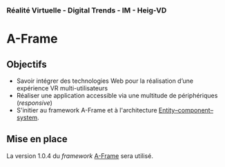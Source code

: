 ### Réalité Virtuelle - Digital Trends - IM - Heig-VD

# A-Frame

## Objectifs

- Savoir intégrer des technologies Web pour la réalisation d’une expérience VR multi-utilisateurs
- Réaliser une application accessible via une multitude de périphériques (*responsive*)
-  S'initier au framework A-Frame et à l'architecture [Entity–component–system](https://aframe.io/docs/1.0.0/introduction/entity-component-system.html).

## Mise en place
La version 1.0.4 du *framework* [A-Frame](https://aframe.io/docs/1.0.0/introduction/) sera utilisé.
<!--stackedit_data:
eyJoaXN0b3J5IjpbLTE5NDMyMzc0ODAsLTEyODgyODI0MCwtMj
A5ODg4ODY5OSwtMTc3Mjg0ODU1MCw3NDI3MTkzNzAsMTk3MjEy
Njk5OF19
-->